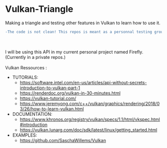 
# Vulkan-Triangle
Making a triangle and testing other features in Vulkan to learn how to use it.

```diff
-The code is not clean! This repos is meant as a personnal testing ground!
```
<br/><br/>
I will be using this API in my current personal project named Firefly. (Currently in a private repos.)
<br/><br/>
Vulkan Ressources : 
- TUTORIALS:
  - https://software.intel.com/en-us/articles/api-without-secrets-introduction-to-vulkan-part-1
  - https://renderdoc.org/vulkan-in-30-minutes.html
  - https://vulkan-tutorial.com/
  - https://www.jeremyong.com/c++/vulkan/graphics/rendering/2018/03/26/how-to-learn-vulkan.html
- DOCUMENTATION:
  - https://www.khronos.org/registry/vulkan/specs/1.1/html/vkspec.html#introduction
  - https://vulkan.lunarg.com/doc/sdk/latest/linux/getting_started.html
- EXAMPLES:
  - https://github.com/SaschaWillems/Vulkan
